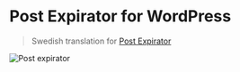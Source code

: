 Post Expirator for WordPress
=======================

> Swedish translation for [Post Expirator](https://wordpress.org/plugins/post-expirator/)

![Post expirator](https://dl.dropboxusercontent.com/u/1162759/postexpirator.png)